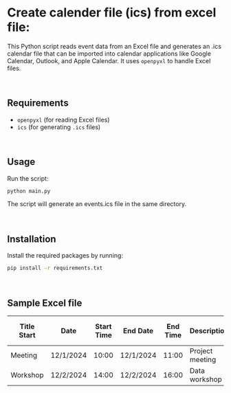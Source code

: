 # Create calender file (ics) from excel file:
This Python script reads event data from an Excel file and generates an .ics calendar file that can be imported into calendar applications like Google Calendar, Outlook, and Apple Calendar. It uses `openpyxl` to handle Excel files.

&nbsp;
&nbsp;

## Requirements
- `openpyxl` (for reading Excel files)
- `ics` (for generating `.ics` files)

&nbsp;
&nbsp;


## Usage
Run the script:
```bash
python main.py
```

The script will generate an events.ics file in the same directory.

&nbsp;
&nbsp;

## Installation
Install the required packages by running:

```bash
pip install -r requirements.txt
```

&nbsp;
&nbsp;

## Sample Excel file

Title	Start | Date |	Start Time |	End Date |	End Time |	Description |	Location |	Repeat Frequency |	Repeat Until Date
--- | --- | --- | --- | --- | --- | --- | --- | ---
Meeting |	12/1/2024 |	10:00 |	12/1/2024 |	11:00 |	Project meeting |	Office Room 101	| None |
Workshop |	12/2/2024 |	14:00 |	12/2/2024 |	16:00 |	Data workshop |	Conference Hall	| None | 

&nbsp;
&nbsp;
